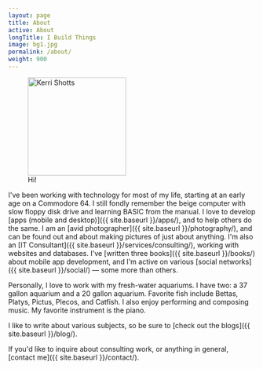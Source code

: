 ```yaml
---
layout: page
title: About
active: About
longTitle: I Build Things
image: bg1.jpg
permalink: /about/
weight: 900
---
```

<figure class="inline right">
<img src="{{ site.baseurl }}/images/portrait.jpg" width="200px" alt="Kerri Shotts" title="Kerri Shotts">
  <figcaption>Hi!</figcaption>
</figure>

I've been working with technology for most of my life, starting at an early age on a Commodore 64. I still fondly remember the beige computer with slow floppy disk drive and learning BASIC from the manual. I love to develop [apps (mobile and desktop)]({{ site.baseurl }}/apps/), and to help others do the same. I am an [avid photographer]({{ site.baseurl }}/photography/), and can be found out and about making pictures of just about anything. I'm also an [IT Consultant]({{ site.baseurl }}/services/consulting/), working with websites and databases. I've [written three books]({{ site.baseurl }}/books/) about mobile app development, and I'm active on various [social networks]({{ site.baseurl }}/social/) &mdash; some more than others.

Personally, I love to work with my fresh-water aquariums. I have two: a 37 gallon aquarium and a 20
gallon aquarium. Favorite fish include Bettas, Platys, Pictus, Plecos, and Catfish. I also enjoy
performing and composing music. My favorite instrument is the piano.

I like to write about various subjects, so be sure to [check out the blogs]({{ site.baseurl }}/blog/).

If you'd like to inquire about consulting work, or anything in general, [contact me]({{ site.baseurl }}/contact/).

